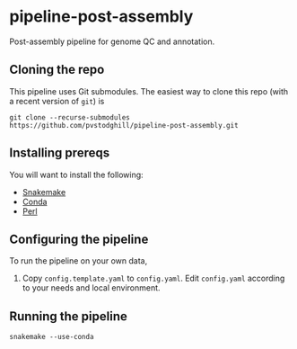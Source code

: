 # pipeline-post-assembly

Post-assembly pipeline for genome QC and annotation.

## Cloning the repo

This pipeline uses Git submodules. The easiest way to clone this repo
(with a recent version of `git`) is

```
git clone --recurse-submodules https://github.com/pvstodghill/pipeline-post-assembly.git
```

## Installing prereqs

You will want to install the following:

- [Snakemake](https://snakemake.github.io/)
- [Conda](https://conda.io)
- [Perl](https://www.perl.org/)

## Configuring the pipeline

To run the pipeline on your own data,

1. Copy `config.template.yaml` to `config.yaml`.  Edit `config.yaml`
   according to your needs and local environment.

## Running the pipeline

`snakemake --use-conda`

